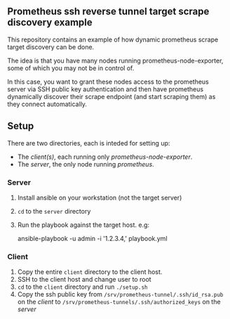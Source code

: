 Prometheus ssh reverse tunnel target scrape discovery example
---------------------------------------------------------------

This repository contains an example of how dynamic prometheus scrape target discovery can be done.

The idea is that you have many nodes running prometheus-node-exporter, some of which you may not be in control of.

In this case, you want to grant these nodes access to the prometheus server via SSH public key authentication and then have prometheus dynamically discover their scrape endpoint (and start scraping them) as they connect automatically.

## Setup

There are two directories, each is inteded for setting up:
* The _client(s)_, each running only _prometheus-node-exporter_.
* The _server_, the only node running _prometheus_.

### Server

1. Install ansible on your workstation (not the target server)
2. `cd` to the `server` directory
3. Run the playbook against the target host. e.g:

    ansible-playbook -u admin -i '1.2.3.4,' playbook.yml

### Client

1. Copy the entire `client` directory to the client host.
2. SSH to the client host and change user to root
3. `cd` to the `client` directory and run `./setup.sh`
4. Copy the ssh public key from `/srv/prometheus-tunnel/.ssh/id_rsa.pub` on the _client_ to `/srv/prometheus-tunnels/.ssh/authorized_keys` on the _server_
